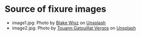 # Source of fixure images

- image1.jpg: Photo by <a href="https://unsplash.com/@blakewisz?utm_content=creditCopyText&utm_medium=referral&utm_source=unsplash">Blake Wisz</a> on <a href="https://unsplash.com/photos/two-women-near-tables-GFrBMipOd_E?utm_content=creditCopyText&utm_medium=referral&utm_source=unsplash">Unsplash</a>
- image2.jpg: Photo by <a href="https://unsplash.com/@touann?utm_content=creditCopyText&utm_medium=referral&utm_source=unsplash">Touann Gatouillat Vergos</a> on <a href="https://unsplash.com/photos/a-man-standing-in-front-of-a-large-screen-8LujfhB0yjs?utm_content=creditCopyText&utm_medium=referral&utm_source=unsplash">Unsplash</a>
  
